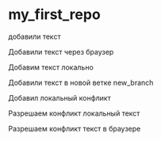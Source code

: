﻿# my_first_repo

добавили текст

Добавили текст через браузер

Добавим текст локально

Добавили текст в новой ветке new_branch

Добавил локальный конфликт

Разрешаем конфликт локальный текст

Разрешаем конфликт текст в браузере

